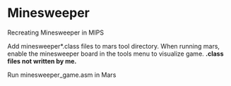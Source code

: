 # Minesweeper
Recreating Minesweeper in MIPS

Add minesweeper*.class files to mars tool directory. 
When running mars, enable the minesweeper board in the tools menu to visualize game.
**.class files not written by me.**

Run minesweeper_game.asm in Mars
